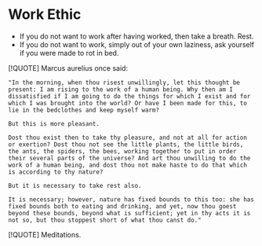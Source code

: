# Work Ethic

- If you do not want to work after having worked, then take a breath. Rest. 
- If you do not want to work, simply out of your own laziness, ask yourself if you were made to rot in bed.

[!QUOTE] Marcus aurelius once said:
```
"In the morning, when thou risest unwillingly, let this thought be present: I am rising to the work of a human being. Why then am I dissatisfied if I am going to do the things for which I exist and for which I was brought into the world? Or have I been made for this, to lie in the bedclothes and keep myself warm?

But this is more pleasant.

Dost thou exist then to take thy pleasure, and not at all for action or exertion? Dost thou not see the little plants, the little birds, the ants, the spiders, the bees, working together to put in order their several parts of the universe? And art thou unwilling to do the work of a human being, and dost thou not make haste to do that which is according to thy nature?

But it is necessary to take rest also.

It is necessary; however, nature has fixed bounds to this too: she has fixed bounds both to eating and drinking, and yet, now thou goest beyond these bounds, beyond what is sufficient; yet in thy acts it is not so, but thou stoppest short of what thou canst do."

```
[!QUOTE] Meditations.
